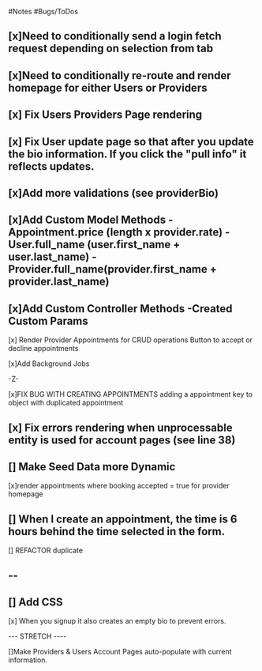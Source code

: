 #Notes
#Bugs/ToDos

[x]Need to conditionally send a login fetch request depending on selection from tab 
--
[x]Need to conditionally re-route and render homepage for either Users or Providers
--
[x] Fix Users Providers Page rendering
-- 
[x] Fix User update page so that after you update the bio information. If you click the "pull info" it reflects updates. 
-- 
[x]Add more validations (see providerBio)
--
[x]Add Custom Model Methods
-Appointment.price (length x provider.rate)
-User.full_name (user.first_name + user.last_name)
-Provider.full_name(provider.first_name + provider.last_name)
--
[x]Add Custom Controller Methods 
-Created Custom Params 
--
[x] Render Provider Appointments for CRUD operations 
Button to accept or decline appointments

[x]Add Background Jobs


-Z-

[x]FIX BUG WITH CREATING APPOINTMENTS adding a appointment key to object with duplicated appointment 

[x] Fix errors rendering when unprocessable entity is used 
for account pages (see line 38)
--
[] Make Seed Data more Dynamic 
--
[x]render appointments where booking accepted = true for provider homepage 


[] When I create an appointment, the time is 6 hours behind the time selected in the form. 
--
[] REFACTOR duplicate 





--
--
[] Add CSS
--
[x] When you signup it also creates an empty bio to prevent errors. 



--- STRETCH ----

[]Make Providers & Users Account Pages auto-populate with current information.